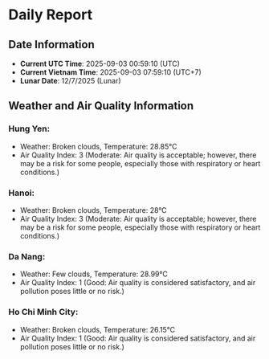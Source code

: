 # Daily Report
## Date Information
- **Current UTC Time**: 2025-09-03 00:59:10 (UTC)
- **Current Vietnam Time**: 2025-09-03 07:59:10 (UTC+7)
- **Lunar Date**: 12/7/2025 (Lunar)

## Weather and Air Quality Information

### Hung Yen:
- Weather: Broken clouds, Temperature: 28.85°C
- Air Quality Index: 3 (Moderate: Air quality is acceptable; however, there may be a risk for some people, especially those with respiratory or heart conditions.)

### Hanoi:
- Weather: Broken clouds, Temperature: 28°C
- Air Quality Index: 3 (Moderate: Air quality is acceptable; however, there may be a risk for some people, especially those with respiratory or heart conditions.)

### Da Nang:
- Weather: Few clouds, Temperature: 28.99°C
- Air Quality Index: 1 (Good: Air quality is considered satisfactory, and air pollution poses little or no risk.)

### Ho Chi Minh City:
- Weather: Broken clouds, Temperature: 26.15°C
- Air Quality Index: 1 (Good: Air quality is considered satisfactory, and air pollution poses little or no risk.)
